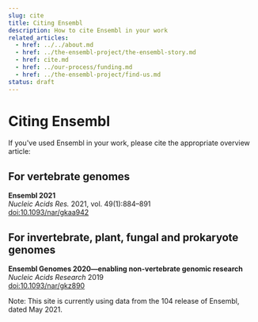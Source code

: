 ```yaml
---
slug: cite
title: Citing Ensembl
description: How to cite Ensembl in your work
related_articles:
  - href: ../../about.md
  - href: ../the-ensembl-project/the-ensembl-story.md
  - href: cite.md
  - href: ../our-process/funding.md
  - href: ../the-ensembl-project/find-us.md
status: draft
---
```


# Citing Ensembl

If you've used Ensembl in your work, please cite the appropriate overview article:

## For vertebrate genomes

**Ensembl 2021**\
_Nucleic Acids Res._ 2021, vol. 49(1):884–891\
[doi:10.1093/nar/gkaa942](https://doi.org/10.1093/nar/gkaa942)

## For invertebrate, plant, fungal and prokaryote genomes

**Ensembl Genomes 2020—enabling non-vertebrate genomic research**\
_Nucleic Acids Research_ 2019\
[doi:10.1093/nar/gkz890](https://doi.org/10.1093/nar/gkz890)

Note: This site is currently using data from the 104 release of Ensembl, dated May 2021.
